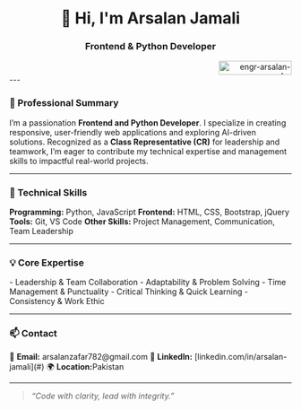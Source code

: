 <h1 align="center"> 👋 Hi, I'm Arsalan Jamali  </h1>
<h3 align="center">Frontend & Python Developer  </h3>
<div align="right">
  <img src="https://komarev.com/ghpvc/?username=engr-arsalan-zafar&label=Profile%20views&color=0e75b6&style=flat" height="25" width="130" alt="engr-arsalan-zafar" />
</div>
---

<h3>💼 Professional Summary  </h3>
I’m a passionation <strong>Frontend and Python Developer</strong>.  
I specialize in creating responsive, user-friendly web applications and exploring AI-driven solutions.  
Recognized as a <strong>Class Representative (CR)</strong> for leadership and teamwork, I’m eager to contribute my technical expertise and management skills to impactful real-world projects.  

---

<h3>🧠 Technical Skills  </h3>
<strong>Programming:</strong> Python, JavaScript  
<strong>Frontend:</strong> HTML, CSS, Bootstrap, jQuery  
<strong>Tools:</strong> Git, VS Code  
<strong>Other Skills:</strong> Project Management, Communication, Team Leadership  

---

<h3>💡 Core Expertise  </h3>
- Leadership & Team Collaboration  
- Adaptability & Problem Solving  
- Time Management & Punctuality  
- Critical Thinking & Quick Learning  
- Consistency & Work Ethic  

---

<h3>📫 Contact  </h3>
📧 <strong>Email:</strong> arsalanzafar782@gmail.com  
🔗 <strong>LinkedIn:</strong> [linkedin.com/in/arsalan-jamali](#)  
🌍 <strong>Location:</strong>Pakistan  

---

> *“Code with clarity, lead with integrity.”*  
